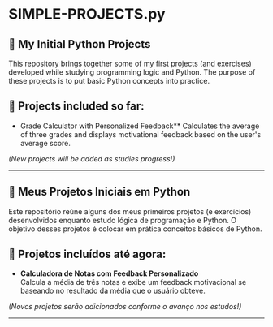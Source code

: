 # SIMPLE-PROJECTS.py

## 🎯 My Initial Python Projects

This repository brings together some of my first projects (and exercises) developed while studying programming logic and Python.
The purpose of these projects is to put basic Python concepts into practice.

## 📌 Projects included so far:

- Grade Calculator with Personalized Feedback** 
 Calculates the average of three grades and displays motivational feedback based on the user's average score.

*(New projects will be added as studies progress!)*

---

## 🎯 Meus Projetos Iniciais em Python

Este repositório reúne alguns dos meus primeiros projetos (e exercícios) desenvolvidos enquanto estudo lógica de programação e Python.
O objetivo desses projetos é colocar em prática conceitos básicos de Python.

## 📌 Projetos incluídos até agora:

- **Calculadora de Notas com Feedback Personalizado**  
  Calcula a média de três notas e exibe um feedback motivacional se baseando no resultado da média que o usuário obteve.


*(Novos projetos serão adicionados conforme o avanço nos estudos!)*

---
